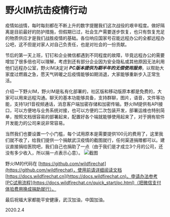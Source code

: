 # 野火IM抗击疫情行动

疫情如战情，每时每刻都在不断上升的数字提醒我们这次战役的艰辛程度。做好隔离是目前最好的防护措施，但假期已过，社会生产需要逐步恢复，也只有恢复充足的物质供应才是我们战胜疫情的基础。各位响应国家号召能远程办公的全都远程办公吧，这不但是对家人对自己负责任，也是对社会的一份贡献。

节后的第一天上班，钉钉和企业微信都遇到不同程度的故障，毕竟远程办公的需要增加了很多倍也可以理解，考虑到还有部分企业因为安全隐私或其他原因无法利用他们远程办公室，野火IM决定对 ***PC版本提供为期半年的无偿使用服务***，以帮助大家度过燃眉之急，愿天气转暖之后疫情能够如期消退，大家能够重新步入正常生活。

介绍一下野火IM，野火IM是私有化部署的，社区版和移动版原本都是免费的，大家可以用来远程沟通。聊天的基本功能够具备，支持群聊，图片，语音，文件等功能，支持1对1音视频通话，消息客户端加密存储和加密传输。野火IM提供有API接口，可以方便地与业务系统对接，也可以方便的二次包装开发，部署运维也特别简单，按照文档很容易的部署起来，配置好各个端就能够使用起来了，对于拥有软件开发能力的公司来说非常容易。

当然我们也要设置一个小门槛，每个试用原本是需要提供100元的费用了，这里我们就不收了，给我们提供一个捐献武汉疫情的截图就行，任何渠道捐赠都可以。建议直接捐给医院吧，我们自己也捐助了一点（由于我们是才成立3个月的公司，还没有多少收入，所以捐一点表示心意）。
![截图](https://static.wildfirechat.cn/donate.png)

野火IM的代码在 [https://github.com/wildfirechat](https://github.com/wildfirechat)，使用前请详细阅读文档 [https://docs.wildfirechat.cn](https://docs.wildfirechat.cn)。申请办法参考[PC试用流程](https://docs.wildfirechat.cn/quick_start/pc.html)（把微信支付体验费用换成捐助就行）。

最后祝福大家都能平安健康，武汉加油，中国加油。

2020.2.4
